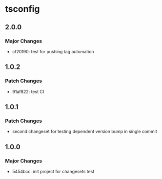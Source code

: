 # tsconfig

## 2.0.0

### Major Changes

- cf20f90: test for pushing tag automation

## 1.0.2

### Patch Changes

- 91af822: test CI

## 1.0.1

### Patch Changes

- second changeset for testing dependent version bump in single commit

## 1.0.0

### Major Changes

- 5454bcc: init project for changesets test
